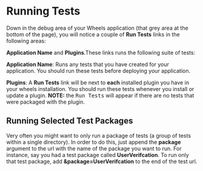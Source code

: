 # Running Tests

Down in the debug area of your Wheels application (that grey area at the bottom of the page), you will 
notice a couple of **Run Tests** links in the following areas: 

**Application Name** and **Plugins**.These links runs the following suite of tests:

**Application Name**: Runs any tests that you have created for your application. You should run these 
tests before deploying your application.

**Plugins**: A **Run Tests** link will be next to **each** installed plugin you have in your wheels 
installation. You should run these tests whenever you install or update a plugin. **NOTE:** the <tt>Run 
Tests</tt> will appear if there are no tests that were packaged with the plugin.

## Running Selected Test Packages

Very often you might want to only run a package of tests (a group of tests within a single directory). 
In order to do this, just append the **package** argument to the url with the name of the package you 
want to run. For instance, say you had a test package called **UserVerifcation**. To run only that test 
package, add **&amp;package=UserVerifcation** to the end of the test url.